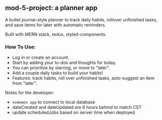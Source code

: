 ## mod-5-project: a planner app

A bullet journal-style planner to track daily habits, rollover unfinished tasks, and save items for later with automatic reminders.

Built with MERN stack, redux, styled-components.

### How To Use:
* Log in or create an account.
* Start by adding your to-dos and thoughts for today.
* You can prioritize by starring, or move to "later".
* Add a couple daily tasks to build your habits!
* Features: track habits, roll over unfinished tasks, auto-suggest an item from "later".

Notes for the developer:
* `nodemon app` to connect to local database
* dateCreated and dateUpdated are 6 hours behind to match CST
* update scheduledJobs based on server time when deployed
